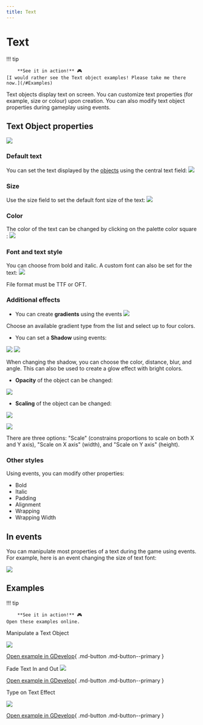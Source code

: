 ```yaml
---
title: Text
---
```

# Text

!!! tip
    
        **See it in action!** 🎮  
    [I would rather see the Text object examples! Please take me there now.](/#Examples)
    

Text objects display text on screen. You can customize text properties (for example, size or colour) upon creation. You can also modify text object properties during gameplay using events.

## Text Object properties

![](/gdevelop5/objects/text-obj.png)

### Default text

You can set the text displayed by the [objects](/gdevelop5/objects) using the central text field:
![](/gdevelop5/objects/change-text.png)

### Size

Use the size field to set the default font size of the text:
![](/gdevelop5/objects/change-size-of-text.png)

### Color

The color of the text can be changed by clicking on the palette color square :
![](/gdevelop5/objects/change-color-of-text.png)

### Font and text style

You can choose from bold and italic. A custom font can also be set for the text:
 ![](/gdevelop5/objects/change-style-of-text.png)

File format must be TTF or OFT.

### Additional effects

* You can create **gradients** using the events
![](/gdevelop5/objects/textgradient.png)  

Choose an available gradient type from the list and select up to four colors.  
  
* You can set a **Shadow** using events:

![](/gdevelop5/objects/showtextshadow.png)
![](/gdevelop5/objects/changetextshadow.png)

When changing the shadow, you can choose the color, distance, blur, and angle.  This can also be used to create a glow effect with bright colors.

* **Opacity** of the object can be changed:

![](/gdevelop5/objects/changetextopacity.png)

* **Scaling** of the object can be changed:

![](/gdevelop5/objects/textscaling.png)

![](/gdevelop5/objects/modifytextscale.png)

There are three options: "Scale" (constrains proportions to scale on both X and Y axis), "Scale on X axis" (width), and "Scale on Y axis" (height).

### Other styles

Using events, you can modify other properties:

  * Bold
  * Italic
  * Padding
  * Alignment
  * Wrapping
  * Wrapping Width

## In events

You can manipulate most properties of a text during the game using events. For example, here is an event changing the size of text font:

![](/gdevelop5/objects/changetextsizeviaevents.png)

## Examples 

!!! tip
    
        **See it in action!** 🎮  
    Open these examples online.

Manipulate a Text Object

[![](/gdevelop5/objects/changetextexample1.png)](https://editor.gdevelop.io/?project=example://manipulate-text-object)

[Open example in GDevelop](https://editor.gdevelop.io/?project=example://manipulate-text-object){ .md-button .md-button--primary }

Fade Text In and Out
[![](/gdevelop5/objects/textfadeoutinexample.png)](https://editor.gdevelop.io/?project=example://text-fade-in-out)

[Open example in GDevelop](https://editor.gdevelop.io/?project=example://text-fade-in-out){ .md-button .md-button--primary }

Type on Text Effect

[![](/gdevelop5/objects/type-ontexteffectexample.png)](https://editor.gdevelop.io/?project=example://type-on-text-effect)

[Open example in GDevelop](https://editor.gdevelop.io/?project=example://type-on-text-effect){ .md-button .md-button--primary }

